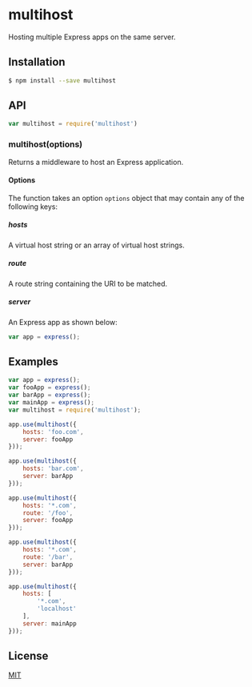 # multihost

Hosting multiple Express apps on the same server.

## Installation
```bash
$ npm install --save multihost
```

## API

```js
var multihost = require('multihost')
```

### multihost(options)

Returns a middleware to host an Express application.

#### Options

The function takes an option `options` object that may contain any of the following keys:

##### hosts

A virtual host string or an array of virtual host strings.

##### route

A route string containing the URI to be matched.

##### server

An Express app as shown below:
```js
var app = express();
```

## Examples
```js
var app = express();
var fooApp = express();
var barApp = express();
var mainApp = express();
var multihost = require('multihost');

app.use(multihost({
    hosts: 'foo.com',
    server: fooApp
}));

app.use(multihost({
    hosts: 'bar.com',
    server: barApp
}));

app.use(multihost({
    hosts: '*.com',
    route: '/foo',
    server: fooApp
}));

app.use(multihost({
    hosts: '*.com',
    route: '/bar',
    server: barApp
}));

app.use(multihost({
    hosts: [
        '*.com',
        'localhost'
    ],
    server: mainApp
}));
```

## License

[MIT](LICENSE)
